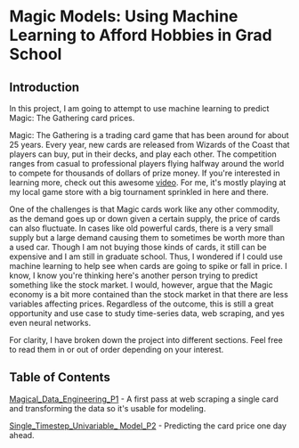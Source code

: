 # Magic Models: Using Machine Learning to Afford Hobbies in Grad School

## Introduction

In this project, I am going to attempt to use machine learning to predict Magic: The Gathering card prices.

Magic: The Gathering is a trading card game that has been around for about 25 years.  Every year, new cards are released from Wizards of the Coast that players can buy, put in their decks, and play each other.  The competition ranges from casual to professional players flying halfway around the world to compete for thousands of dollars of prize money.  If you're interested in learning more, check out this awesome [video](https://www.youtube.com/watch?v=Plr81gaUIr0).  For me, it's mostly playing at my local game store with a big tournament sprinkled in here and there.  

One of the challenges is that Magic cards work like any other commodity, as the demand goes up or down given a certain supply, the price of cards can also fluctuate.  In cases like old powerful cards, there is a very small supply but a large demand causing them to sometimes be worth more than a used car.  Though I am not buying those kinds of cards, it still can be expensive and I am still in graduate school.  Thus, I wondered if I could use machine learning to help see when cards are going to spike or fall in price.  I know, I know you're thinking here's another person trying to predict something like the stock market.  I would, however, argue that the Magic economy is a bit more contained than the stock market in that there are less variables affecting prices.  Regardless of the outcome, this is still a great opportunity and use case to study time-series data, web scraping, and yes even neural networks.

For clarity, I have broken down the project into different sections.  Feel free to read them in or out of order depending on your interest.

## Table of Contents

[Magical_Data_Engineering_P1](https://github.com/desdelgado/Magic_Models/blob/master/Magical_Data_Engineering_P1.ipynb) - A first pass at web scraping a single card and transforming the data so it's usable for modeling.

[Single_Timestep_Univariable_ Model_P2](https://github.com/desdelgado/Magic_Models/blob/master/Single_Timestep_Univariable_%20Model_P2.ipynb) - Predicting the card price one day ahead. 
